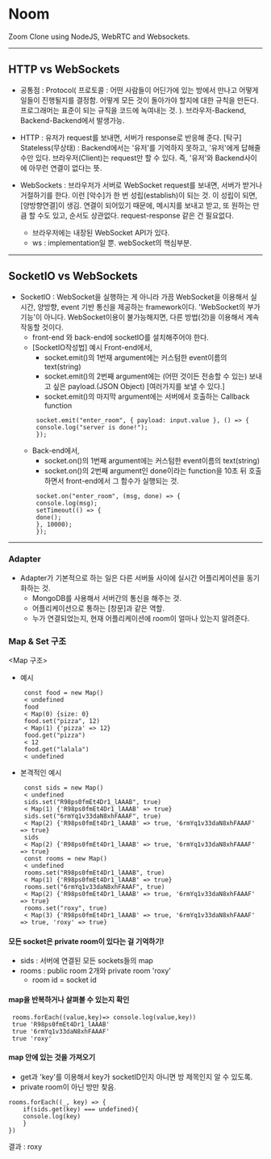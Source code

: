 # Noom

Zoom Clone using NodeJS, WebRTC and Websockets.

---

## HTTP vs WebSockets

- 공통점 : Protocol( 프로토콜 : 어떤 사람들이 어딘가에 있는 방에서 만나고 어떻게 일들이 진행될지를 결정함. 어떻게 모든 것이 돌아가야 할지에 대한 규칙을 만든다. 프로그래머는 표준이 되는 규칙을 코드에 녹여내는 것. ). 브라우저-Backend, Backend-Backend에서 발생가능.
- HTTP : 유저가 request를 보내면, 서버가 response로 반응해 준다. [탁구]
  Stateless(무상태) : Backend에서는 '유저'를 기억하지 못하고, '유저'에게 답해줄 수만 있다. 브라우저(Client)는 request만 할 수 있다. 즉, '유저'와 Backend사이에 아무런 연결이 없다는 뜻.

- WebSockets : 브라우저가 서버로 WebSocket request를 보내면, 서버가 받거나 거절하기를 한다. 이런 [악수]가 한 번 성립(establish)이 되는 것. 이 성립이 되면, [양방향연결]이 생김. 연결이 되어있기 때문에, 메시지를 보내고 받고, 또 원하는 만큼 할 수도 있고, 순서도 상관없다. request-response 같은 건 필요없다.
  - 브라우저에는 내장된 WebSocket API가 있다.
  - ws : implementation일 뿐. webSocket의 핵심부분.

---

## SocketIO vs WebSockets

- SocketIO : WebSocket을 실행하는 게 아니라 가끔 WebSocket을 이용해서 실시간, 양방향, event 기반 통신을 제공하는 framework이다. 'WebSocket의 부가기능'이 아니다. WebSocket이용이 불가능해지면, 다른 방법(것)을 이용해서 계속 작동할 것이다.
  - front-end 와 back-end에 socketIO를 설치해주어야 한다.
  - [SocketIO작성법] 예시
    Front-end에서,
    - socket.emit()의 1번재 argument에는 커스텀한 event이름의 text(string)
    - socket.emit()의 2번째 argument에는 (어떤 것이든 전송할 수 있는) 보내고 싶은 payload.(JSON Object) [여러가지를 보낼 수 있다.]
    - socket.emit()의 마지막 argument에는 서버에서 호출하는 Callback function
    ```
     socket.emit("enter_room", { payload: input.value }, () => {
     console.log("server is done!");
     });
    ```
  - Back-end에서,
    - socket.on()의 1번째 argument에는 커스텀한 event이름의 text(string)
    - socket.on()의 2번째 argument인 done이라는 function을 10초 뒤 호출하면서 front-end에서 그 함수가 실행되는 것.
    ```
     socket.on("enter_room", (msg, done) => {
     console.log(msg);
     setTimeout(() => {
     done();
     }, 10000);
     });
    ```

---

### Adapter

- Adapter가 기본적으로 하는 일은 다른 서버들 사이에 실시간 어플리케이션을 동기화하는 것.
  - MongoDB를 사용해서 서버간의 통신을 해주는 것.
  - 어플리케이션으로 통하는 [창문]과 같은 역할.
  - 누가 연결되었는지, 현재 어플리케이션에 room이 얼마나 있는지 알려준다.

### Map & Set 구조

<Map 구조>

- 예시

  ```
   const food = new Map()
   < undefined
   food
   < Map(0) {size: 0}
   food.set("pizza", 12)
   < Map(1) {'pizza' => 12}
   food.get("pizza")
   < 12
   food.get("lalala")
   < undefined
  ```

- 본격적인 예시

  ```
   const sids = new Map()
   < undefined
   sids.set("R98ps0fmEt4Dr1_lAAAB", true)
   < Map(1) {'R98ps0fmEt4Dr1_lAAAB' => true}
   sids.set("6rmYq1v33daN8xhFAAAF", true)
   < Map(2) {'R98ps0fmEt4Dr1_lAAAB' => true, '6rmYq1v33daN8xhFAAAF' => true}
   sids
   < Map(2) {'R98ps0fmEt4Dr1_lAAAB' => true, '6rmYq1v33daN8xhFAAAF' => true}
   const rooms = new Map()
   < undefined
   rooms.set("R98ps0fmEt4Dr1_lAAAB", true)
   < Map(1) {'R98ps0fmEt4Dr1_lAAAB' => true}
   rooms.set("6rmYq1v33daN8xhFAAAF", true)
   < Map(2) {'R98ps0fmEt4Dr1_lAAAB' => true, '6rmYq1v33daN8xhFAAAF' => true}
   rooms.set("roxy", true)
   < Map(3) {'R98ps0fmEt4Dr1_lAAAB' => true, '6rmYq1v33daN8xhFAAAF' => true, 'roxy' => true}
  ```

#### 모든 socket은 private room이 있다는 걸 기억하기!

- sids : 서버에 연결된 모든 sockets들의 map
- rooms : public room 2개와 private room 'roxy'
  - room id = socket id

#### map을 반복하거나 살펴볼 수 있는지 확인

```
 rooms.forEach((value,key)=> console.log(value,key))
 true 'R98ps0fmEt4Dr1_lAAAB'
 true '6rmYq1v33daN8xhFAAAF'
 true 'roxy'
```

#### map 안에 있는 것을 가져오기

- get과 'key'를 이용해서 key가 socketID인지 아니면 방 제목인지 알 수 있도록.
- private room이 아닌 방만 찾음.

```
rooms.forEach((_, key) => {
    if(sids.get(key) === undefined){
    console.log(key)
    }
})
```

결과 : roxy
